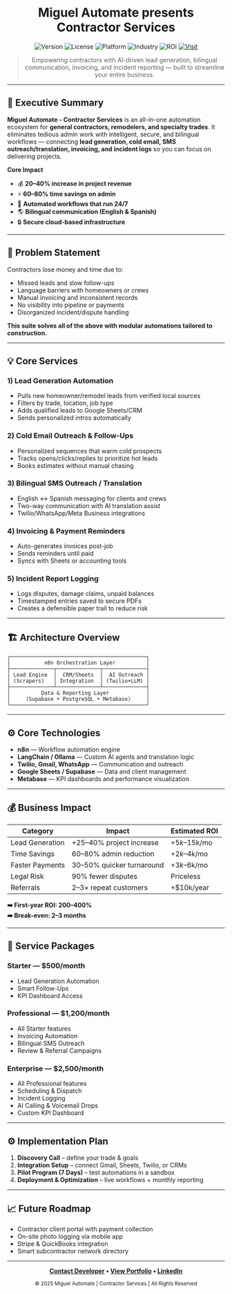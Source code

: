 <div align="center">

# Miguel Automate presents Contractor Services

![Version](https://img.shields.io/badge/version-1.0--release-orange)
![License](https://img.shields.io/badge/license-Proprietary-red)
![Platform](https://img.shields.io/badge/Automation-n8n%20%2B%20LLM-brightgreen)
![Industry](https://img.shields.io/badge/Industry-Construction-blue)
![ROI](https://img.shields.io/badge/ROI-200--400%25-success.svg)
[![Visit](https://img.shields.io/badge/Visit-miguelautomate.com-black)](https://miguelautomate.com)

> Empowering contractors with AI-driven lead generation, bilingual communication, invoicing, and incident reporting — built to streamline your entire business.

</div>

---

## 🚀 Executive Summary

**Miguel Automate - Contractor Services** is an all-in-one automation ecosystem for **general contractors, remodelers, and specialty trades**. It eliminates tedious admin work with intelligent, secure, and bilingual workflows — connecting **lead generation, cold email, SMS outreach/translation, invoicing, and incident logs** so you can focus on delivering projects.

**Core Impact**
- 💰 **20–40% increase in project revenue**
- ⚡ **60–80% time savings on admin**
- 🔁 **Automated workflows that run 24/7**
- 🌎 **Bilingual communication (English & Spanish)**
- 🔒 **Secure cloud-based infrastructure**

---

## 🎯 Problem Statement

Contractors lose money and time due to:
- Missed leads and slow follow-ups  
- Language barriers with homeowners or crews  
- Manual invoicing and inconsistent records  
- No visibility into pipeline or payments  
- Disorganized incident/dispute handling

**This suite solves all of the above with modular automations tailored to construction.**

---

## 💡 Core Services

### 1) Lead Generation Automation
- Pulls new homeowner/remodel leads from verified local sources  
- Filters by trade, location, job type  
- Adds qualified leads to Google Sheets/CRM  
- Sends personalized intros automatically

### 2) Cold Email Outreach & Follow-Ups
- Personalized sequences that warm cold prospects  
- Tracks opens/clicks/replies to prioritize hot leads  
- Books estimates without manual chasing

### 3) Bilingual SMS Outreach / Translation
- English ↔ Spanish messaging for clients and crews  
- Two-way communication with AI translation assist  
- Twilio/WhatsApp/Meta Business integrations

### 4) Invoicing & Payment Reminders
- Auto-generates invoices post-job  
- Sends reminders until paid  
- Syncs with Sheets or accounting tools

### 5) Incident Report Logging
- Logs disputes, damage claims, unpaid balances  
- Timestamped entries saved to secure PDFs  
- Creates a defensible paper trail to reduce risk

---

## 🏗️ Architecture Overview

    ┌────────────────────────────────────────────┐
    │           n8n Orchestration Layer          │
    ├──────────────┬──────────────┬──────────────┤
    │ Lead Engine  │  CRM/Sheets  │  AI Outreach │
    │ (Scrapers)   │ Integration  │ (Twilio+LLM) │
    ├──────────────┴──────────────┴──────────────┤
    │          Data & Reporting Layer            │
    │     (Supabase • PostgreSQL • Metabase)     │
    └────────────────────────────────────────────┘

---

## ⚙️ Core Technologies

- **n8n** — Workflow automation engine  
- **LangChain / Ollama** — Custom AI agents and translation logic  
- **Twilio, Gmail, WhatsApp** — Communication and outreach  
- **Google Sheets / Supabase** — Data and client management  
- **Metabase** — KPI dashboards and performance visualization  

---

## 💰 Business Impact

| Category        | Impact                     | Estimated ROI   |
|-----------------|----------------------------|-----------------|
| Lead Generation | +25–40% project increase   | +$5k–$15k/mo    |
| Time Savings    | 60–80% admin reduction     | +$2k–$4k/mo     |
| Faster Payments | 30–50% quicker turnaround  | +$3k–$6k/mo     |
| Legal Risk      | 90% fewer disputes         | Priceless       |
| Referrals       | 2–3× repeat customers      | +$10k/year      |

**➡️ First-year ROI: 200–400%**  
**➡️ Break-even: 2–3 months**

---

## 💼 Service Packages

### Starter — $500/month
- Lead Generation Automation  
- Smart Follow-Ups  
- KPI Dashboard Access

### Professional — $1,200/month
- All Starter features  
- Invoicing Automation  
- Bilingual SMS Outreach  
- Review & Referral Campaigns

### Enterprise — $2,500/month
- All Professional features  
- Scheduling & Dispatch  
- Incident Logging  
- AI Calling & Voicemail Drops  
- Custom KPI Dashboard

---

## ⚙️ Implementation Plan

1. **Discovery Call** – define your trade & goals  
2. **Integration Setup** – connect Gmail, Sheets, Twilio, or CRMs  
3. **Pilot Program (7 Days)** – test automations in a sandbox  
4. **Deployment & Optimization** – live workflows + monthly reporting

---

## 📈 Future Roadmap

- Contractor client portal with payment collection  
- On-site photo logging via mobile app  
- Stripe & QuickBooks integration  
- Smart subcontractor network directory

---

<div align="center">

**[Contact Developer](https://miguelautomate.com) • [View Portfolio](https://miguelautomate.com) • [LinkedIn](https://www.linkedin.com/in/miguel-0campo/)**

</div>

<div align="center">
<small>© 2025 Miguel Automate | Contractor Services | All Rights Reserved</small>
</div>
